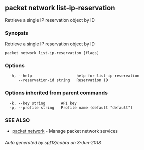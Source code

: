 ## packet network list-ip-reservation

Retrieve a single IP reservation object by ID

### Synopsis

Retrieve a single IP reservation object by ID

```
packet network list-ip-reservation [flags]
```

### Options

```
  -h, --help                    help for list-ip-reservation
      --reservation-id string   Reservation ID
```

### Options inherited from parent commands

```
  -k, --key string       API key
  -p, --profile string   Profile name (default "default")
```

### SEE ALSO

* [packet network](packet_network.md)	 - Manage packet network services

###### Auto generated by spf13/cobra on 3-Jun-2018
